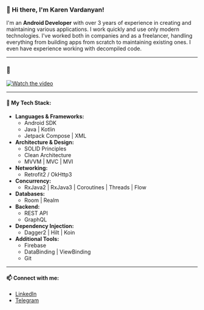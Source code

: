 ### 👋 Hi there, I'm Karen Vardanyan!

I'm an **Android Developer** with over 3 years of experience in creating and maintaining various applications. I work quickly and use only modern technologies. I've worked both in companies and as a freelancer, handling everything from building apps from scratch to maintaining existing ones. I even have experience working with decompiled code.

---

### 🎥 
[![Watch the video](https://img.youtube.com/vi/kR5LNg1XN5U/0.jpg)](https://youtu.be/kR5LNg1XN5U)

---

#### 🚀 My Tech Stack:
- **Languages & Frameworks:**
  - Android SDK
  - Java | Kotlin
  - Jetpack Compose | XML
- **Architecture & Design:**
  - SOLID Principles
  - Clean Architecture
  - MVVM | MVC | MVI
- **Networking:**
  - Retrofit2 / OkHttp3
- **Concurrency:**
  - RxJava2 | RxJava3 | Coroutines | Threads | Flow
- **Databases:**
  - Room | Realm
- **Backend:**
  - REST API
  - GraphQL
- **Dependency Injection:**
  - Dagger2 | Hilt | Koin
- **Additional Tools:**
  - Firebase
  - DataBinding | ViewBinding
  - Git

---

#### 📫 Connect with me:
- [LinkedIn](https://www.linkedin.com/in/karen-vardanyan-a40927225/)
- [Telegram](https://t.me/vardanyankaren_03)
